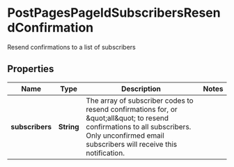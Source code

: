 

# PostPagesPageIdSubscribersResendConfirmation

Resend confirmations to a list of subscribers

## Properties

Name | Type | Description | Notes
------------ | ------------- | ------------- | -------------
**subscribers** | **String** | The array of subscriber codes to resend confirmations for, or \&quot;all\&quot; to resend confirmations to all subscribers. Only unconfirmed email subscribers will receive this notification. | 



